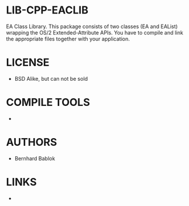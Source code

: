 # LIB-CPP-EACLIB
EA Class Library. This package consists of two classes (EA and EAList) wrapping the       OS/2 Extended-Attribute APIs. You have to compile and link the appropriate files together with your application.

LICENSE
===============
* BSD Alike, but can not be sold

COMPILE TOOLS
===============
* 
 
AUTHORS
===============
* Bernhard Bablok

LINKS
===============
* 
